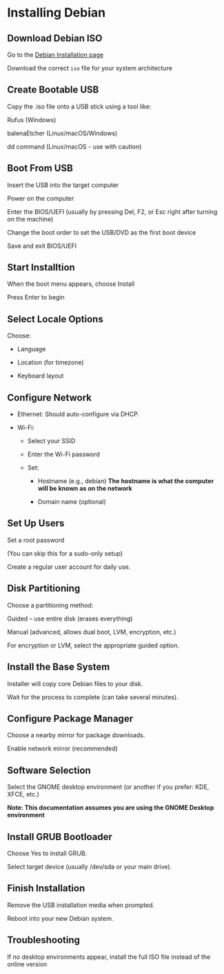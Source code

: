 # Installing Debian

## Download Debian ISO

Go to the [Debian Installation page](https://www.debian.org/distrib/netinst)

Download the correct `iso` file for your system architecture

## Create Bootable USB

Copy the .iso file onto a USB stick using a tool like:

Rufus (Windows)

balenaEtcher (Linux/macOS/Windows)

dd command (Linux/macOS - use with caution)

## Boot From USB

Insert the USB into the target computer

Power on the computer

Enter the BIOS/UEFI (usually by pressing Del, F2, or Esc right after turning on the machine)

Change the boot order to set the USB/DVD as the first boot device

Save and exit BIOS/UEFI

## Start Installtion

When the boot menu appears, choose Install

Press Enter to begin

## Select Locale Options

Choose:

* Language

* Location (for timezone)

* Keyboard layout

## Configure Network

* Ethernet: Should auto-configure via DHCP.

* Wi-Fi:

  * Select your SSID

  * Enter the Wi-Fi password

  * Set:

    * Hostname (e.g., debian) **The hostname is what the computer will be known as on the network**

    * Domain name (optional)

## Set Up Users

Set a root password

(You can skip this for a sudo-only setup)

Create a regular user account for daily use.

## Disk Partitioning

Choose a partitioning method:

Guided – use entire disk (erases everything)

Manual (advanced, allows dual boot, LVM, encryption, etc.)

For encryption or LVM, select the appropriate guided option.

## Install the Base System

Installer will copy core Debian files to your disk.

Wait for the process to complete (can take several minutes).

## Configure Package Manager

Choose a nearby mirror for package downloads.

Enable network mirror (recommended)

## Software Selection
Select the GNOME desktop environment (or another if you prefer: KDE, XFCE, etc.)

**Note: This documentation assumes you are using the GNOME Desktop environment**

## Install GRUB Bootloader
Choose Yes to install GRUB.

Select target device (usually /dev/sda or your main drive).

## Finish Installation
Remove the USB installation media when prompted.

Reboot into your new Debian system.

## Troubleshooting

If no desktop environments appear, install the full ISO file instead of the online version